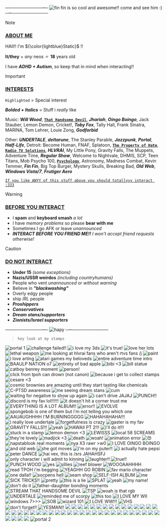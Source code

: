 ────────────┉─ ![fin fin is so cool and awesome!! come and see him :)](https://tinyurl.com/339z3ecf) ─┉────────────
> [!NOTE]
> ### <ins>ABOUT ME</ins>
> 
> HAII!! I'm ${\color{lightblue}Static}$ !!
>
> **It/they** + _any_ neos 〃 **18** years old
>
> I have **_ADHD + Autism_**, so keep that in mind when interacting!!

> [!IMPORTANT]
> ### <ins>INTERESTS</ins>
> `Highlighted` = Special interest
> 
> **_Bolded + Italics_** = Stuff i *really* like
> 
> Music: **_Will Wood_**, [**`That Handsome Devil`**](https://open.spotify.com/artist/3MIk8tAIzBQ5iZWmlVLCCT), **_Jhariah_**, **_Oingo Boingo_**, Jack Stauber, Lemon Demon, Cricket!, **_Toby Fox_**, Tally Hall, Frank Sinatra, MARINA, Tom Lehrer, Louie Zong, **_Godforbid_**
> 
> Other: **_UNDERTALE_**, **_deltarune_**, The Stanley Parable, **_Jazzpunk_**, **_Portal_**, **_Half-Life_**, Detroit: Become Human, FNAF, Splatoon, [**`The Property of Hate`**](https://jolleycomics.com/TPoH/The_Hook/1), [**`Radio TV Solutions`**](https://www.twitch.tv/team/wrtv), **_HLVRAI_**, My Little Pony, Gravity Falls, The Muppets, Adventure Time, **_Regular Show_**, Welcome to Nightvale, DHMIS, SCP, Teen Titans, Mob Psycho 100, <ins>**`Psychology`**</ins>, Astronomy, Madness Combat, Kevin Temmer, **_Fin Fin_**, Big Top Burger, Mystery Skulls, Breaking Bad, **_Old Web_**, **_Windows Vista/7_**, **_Frutiger Aero_**
>
> <ins> `If you like ANYY of this stuff above you should totallyyy interact :333` </ins>

> [!WARNING]
> ### <ins>BEFORE YOU INTERACT</ins>
>
> - I **spam** and **keyboard smash** _a lot_
> - I have _memory problems_ so please **bear with me**
> - Sometimes I go AFK or leave _unannounced_
> - ***INTERACT BEFORE YOU FRIEND ME!!*** *I won't accept friend requests otherwise!*

> [!CAUTION]
> ### <ins>DO NOT INTERACT</ins>
>
> - **Under 15** _(some exceptions)_
> - **Nazis/USSR weirdos** _(including countryhumans)_
> - People who vent _unannounced_ or _without warning_
> - Believe in **_"blackwashing"_**
> - Overly edgy people
> - ship _IRL_ people
> - **_Proshippers_**
> - **_Conservatives_**
> - **_Dream stans/supporters_**
> - **_Zionists/Israel supporters_**

────────────┉─ ![hapy](https://tinyurl.com/yu5enxrx) ─┉────────────

> `hey look at my stamps`

![portal 1](https://media.discordapp.net/attachments/1100600239842410598/1190802999895937125/portal1.png?ex=65a320b7&is=6590abb7&hm=b57fbd5a99382d3e04d6f3fb338035e0d0f119047db947d3888eda16146f9e38&=&format=webp&quality=lossless&width=123&height=70) ![challenge failed!!](https://tinyurl.com/3v5pjvsw)  ![i love my 3ds](https://tinyurl.com/32srm5hj) ![it's true!](https://tinyurl.com/2xwp2dsj) ![love her lots](https://tinyurl.com/yzkp3a2z) ![lethal weapon](https://tinyurl.com/4vmmtm4y) ![me looking at hlvrai fans who aren't rtvs fans /j](https://tinyurl.com/27uysc24) ![paint](https://tinyurl.com/yc3rzppk) ![i love arting](https://tinyurl.com/2k88d2re) ![atari games my beloveds](https://tinyurl.com/58833ss8) ![entire adventure time intro](https://tinyurl.com/5n6zcb4r) ![BAAULP NATION o7](https://tinyurl.com/85njnzp7) ![entirety of bad apple](https://tinyurl.com/4aae8pfj) ![bibi <3](https://tinyurl.com/yhfv8j29) ![bill statue](https://tinyurl.com/bd8s6rwh) ![catboy benrey moment](https://tinyurl.com/569tyekm) ![person!](https://tinyurl.com/bdckbvnp) ![click from tpoh can drown (not canon)](https://tinyurl.com/275zcpkn) ![because i get to collect stamps](https://tinyurl.com/5fp9t6xs) ![cesare <3](https://tinyurl.com/4zk2dhdb) ![cosmic brownies are amazing until they start tasting like chemicals](https://tinyurl.com/2p9bat8n) ![C-PTSD awareness](https://tinyurl.com/2s3w23wu) ![me seeing dream stans](https://tinyurl.com/mukfs8jp) ![cum](https://tinyurl.com/rdnhpzmc) ![waiting for negative to show up again](https://tinyurl.com/339xfcd8) ![i can't drive JAJAJ](https://tinyurl.com/4pmyr5uk) ![PUNCH!!](https://tinyurl.com/yc54vv7z) ![discord is my fav lol!!!!!!](https://tinyurl.com/3fedbwje) ![it doesn't hit a corner trust me](https://tinyurl.com/5n8kvvjn) ![EVERYTHING IS A LOT ALBUM!!](https://tinyurl.com/mt4hh5fe) ![error!!](https://tinyurl.com/5fmtcfej) ![EVOLVE](https://tinyurl.com/5n6sxbjr) ![spongebob is one of them but i'm not telling you which one](https://tinyurl.com/3r3kv7zw) ![AAUAUGHHHH I'M BURNINGGGGG](https://tinyurl.com/4jjkvzcx) ![HAHAHAHAHA!!!](https://tinyurl.com/388fnnzj) ![i really love undertale](https://tinyurl.com/36ykys65) ![forgetfulness is crazy](https://tinyurl.com/y728xw3e) ![gaster is my fav](https://tinyurl.com/r9b8ycrf) ![GRAVITY FALLS!!!](https://tinyurl.com/bdhhs7um) ![yeah](https://tinyurl.com/2p88h59h) ![HAWAII PT 2!!!](https://tinyurl.com/mr3nu8cz) ![i'll do it!!!](https://tinyurl.com/32kzt36k) ![stuck in a stamp](https://tinyurl.com/239y8c6d) ![lemon demon <3](https://tinyurl.com/dw4756xd) ![LEWISSS](https://tinyurl.com/yc2azdj6) ![local 58 SCREAMS](https://tinyurl.com/5n8df5x4) ![they're lovely](https://tinyurl.com/36yh73wr) ![madjick <3](https://tinyurl.com/45zjk3j6) ![death](https://tinyurl.com/yckb6hc7) ![woah!](https://tinyurl.com/2p9bpa66) ![animation error](https://tinyurl.com/2eznase3) ![:heart_eyes:](https://tinyurl.com/yn3rtp7s) ![napstablook real moments](https://tinyurl.com/pnpan2ff) ![nya X3 rawr >w0](https://tinyurl.com/23bssrdr) ![I LOVE OINGO BOINGO](https://tinyurl.com/bdhja7y7) ![and old web](https://tinyurl.com/y9msy4dd) ![she got moves](https://tinyurl.com/3xjbezw9) ![i'm on my puter!!](https://tinyurl.com/2p8ycpbf) ![i actually hate pepsi](https://tinyurl.com/28dc5xns) ![peter DANCE](https://tinyurl.com/3ueaej8j) ![hai vex, this is /srs JAHAHSFJ](https://tinyurl.com/38ttw8en) ![only character i will admit to kinning](https://tinyurl.com/4y32yx8k) ![laughter!!](https://tinyurl.com/bdfr28pw) ![true!!](https://tinyurl.com/6b9vdm77) ![PUNCH WOOD](https://tinyurl.com/4u8zxbwm) ![yes](https://tinyurl.com/yc62fz9n) ![sillies](https://tinyurl.com/ynvnkdj8) ![reef blower](https://tinyurl.com/4sym4baa) ![WOOOAAHHHH](https://tinyurl.com/bde6mxna) ![read TPOH  i'm begging](https://tinyurl.com/yzenfpry) ![YEAGHH GO ROBIN](https://tinyurl.com/4tbpeh9w) ![fav mario character](https://tinyurl.com/y8tve36p) ![one dalla!!](https://tinyurl.com/8fubrnwr) ![socpens hell](https://tinyurl.com/3yyrykdk) ![seam shop](https://tinyurl.com/ycy2yczf) ![SELF-ISH ALBUM](https://tinyurl.com/25cyyypr) ![me](https://media.discordapp.net/attachments/1100600239842410598/1186441710084038736/sickpou.png?ex=659342f2&is=6580cdf2&hm=d8555aac1d4e2d96023d7bd02ebf7bf74c228795dc31cdcf298270a49e401cac&=&format=webp&quality=lossless&width=125&height=70) ![SICK TRICKS!!](https://media.discordapp.net/attachments/1100600239842410598/1186441710360866937/sicktricks.gif?ex=659342f2&is=6580cdf2&hm=2ef6a28bb8b8337650014a1977cbf50708135e62c75423ccfbcb193ff5344701&=&width=123&height=70) ![pretty](https://media.discordapp.net/attachments/1100600239842410598/1186441771287314543/space.gif?ex=65934301&is=6580ce01&hm=734ed5ef08bb36687f0675b25dcdb795f7ccefd6d3cdb2795b42d9114ec54a4f&=&width=123&height=71) ![this is a lie](https://media.discordapp.net/attachments/1100600239842410598/1186441771681599560/spamton.gif?ex=65934301&is=6580ce01&hm=26b55b263f931738751bc5616addc350976efbfd7e82f2933018ca5a8438b85b&=&width=123&height=70) ![SPLAT](https://media.discordapp.net/attachments/1100600239842410598/1186441772214272031/splat.png?ex=65934301&is=6580ce01&hm=a13e10356c7c09629da7980d61b88876dbc20988ea1aaeb0cef7c072888e8c31&=&format=webp&quality=lossless&width=123&height=70) ![yeah](https://media.discordapp.net/attachments/1100600239842410598/1186441772432359514/stars.gif?ex=65934301&is=6580ce01&hm=0319a0848736b4dd9bc20863c40de9cabc3c5374d32dba8f1030ec10959c77e9&=&width=125&height=70) ![my name!](https://media.discordapp.net/attachments/1100600239842410598/1186441772851810314/static.gif?ex=65934301&is=6580ce01&hm=96a6a0b26e46f953730e218aa1aea4026ed0d5096334f6cf215c7cd96d048a5e&=&width=123&height=70) ![don't do it](https://media.discordapp.net/attachments/1100600239842410598/1186441773237682267/sys32.gif?ex=65934301&is=6580ce01&hm=cb4e5362405be2bcfe493ce6a14ab071b53cd42fc4ae85d6e08719a6dd668c1a&=&width=123&height=70) ![father-daughter bonding moments](https://media.discordapp.net/attachments/1100600239842410598/1186441774001049620/that-moment.gif?ex=65934301&is=6580ce01&hm=5dd9ca947d459c00a68e99317f41a6f8ab5c309bdb125d60a1489c812c39d160&=&width=123&height=68) ![STREAM THAT HANDSOME DEVIL](https://media.discordapp.net/attachments/1100600239842410598/1186441774437253140/thd.png?ex=65934302&is=6580ce02&hm=a1906080a399e69d5e35da32522b719b50ca1615fccb2400b336dce07b223831&=&format=webp&quality=lossless&width=121&height=71) ![TSP](https://media.discordapp.net/attachments/1100600239842410598/1186441774625980496/tsp.png?ex=65934302&is=6580ce02&hm=3b7451e2c888ec07404b6d3eb7fd4770e72c5555103eb4bd3fc22c19f861e338&=&format=webp&quality=lossless&width=123&height=70) ![woah is that rgb](https://media.discordapp.net/attachments/1100600239842410598/1186441852048638042/tverror.png?ex=65934314&is=6580ce14&hm=b2ca43d3df98bee3f3686e03739660d54dabbe0afcce510c7f9b5e963684b38e&=&format=webp&quality=lossless&width=123&height=73) ![UNDERTALE](https://media.discordapp.net/attachments/1100600239842410598/1186441852367417374/ut.png?ex=65934314&is=6580ce14&hm=a6d6fde13a44cb8e571bf8ad03523c83f4acb595ec2a2919f690f811d6dc272d&=&format=webp&quality=lossless&width=123&height=70) ![reminded me of scorpy](https://media.discordapp.net/attachments/1100600239842410598/1186441853122379826/vhsskele.gif?ex=65934314&is=6580ce14&hm=da063b259ed8fb4b339dd3dc5e27023b92cd744e3d2c957fd825e6b58106adee&=&width=123&height=70) ![this too](https://media.discordapp.net/attachments/1100600239842410598/1186441853705392148/vhsskyline.gif?ex=65934314&is=6580ce14&hm=031c981ca35fbce9326fe30001b3b29eb9ace7d96794a43c101e95976892ad4b&=&width=123&height=70) ![I LOVE MY WII](https://media.discordapp.net/attachments/1100600239842410598/1186441854112235664/wii.gif?ex=65934315&is=6580ce15&hm=6b87c178f7fb764c063d27aff7eae2270a27ab0334bafc5eaff9c10293a3d53f&=&width=123&height=70) ![windows 7>>>](https://media.discordapp.net/attachments/1100600239842410598/1186441854590398554/windows7.png?ex=65934315&is=6580ce15&hm=badc4d3bbe6895edea09ba2065650489160f832b57f059849fc3230ba53f0744&=&format=webp&quality=lossless&width=123&height=70) ![SOB](https://media.discordapp.net/attachments/1100600239842410598/1186441854871408640/windowsxp.gif?ex=65934315&is=6580ce15&hm=175f7ba34bb158f7668afe7fddbc9d5974495e6c1a1dc01c842bc749b503a604&=&width=125&height=66) ![wizard 101](https://media.discordapp.net/attachments/1100600239842410598/1186441855328596058/wizard101.png?ex=65934315&is=6580ce15&hm=108a7a9c4b88315f0f5712cee39ba2d315461f0189094b897fe02e5c9c9177cb&=&format=webp&quality=lossless&width=123&height=70) ![I LOVE WW!!!](https://media.discordapp.net/attachments/1100600239842410598/1186441855693492264/wwattw.png?ex=65934315&is=6580ce15&hm=937b9b2ea04b461ff80f5f5b6a34684e147543ac3dd05a2f43e23b9d2c5a4af9&=&format=webp&quality=lossless&width=123&height=70) ![VHS](https://cdn.discordapp.com/attachments/1100600239842410598/1186441852648427601/vhs.webp?ex=65934314&is=6580ce14&hm=59f92edd2b7ac17e337c4cdfe2129bc0a4e44ddaff2891d06ca0409e6ebb8331&) ![don't forget!!](https://media.discordapp.net/attachments/1100600239842410598/1186441882096652429/y2k.gif?ex=6593431b&is=6580ce1b&hm=9bbb5bd574e572b0b3d898960cb36f65ab8dc5449a75965d8ca18ba6e29ae71b&=&width=126&height=71) ![YESMAN!!](https://media.discordapp.net/attachments/1100600239842410598/1186441882604146809/yes-man-stamp.gif?ex=6593431b&is=6580ce1b&hm=1d7eaff31ea26a61be341d3787e5aa9dfd7588a113f1acfcac948d65e36d7e6d&=&width=123&height=70) ![](https://media.discordapp.net/attachments/1100600239842410598/1190802737592537189/009_sound_system.jpg?ex=65a32078&is=6590ab78&hm=a7b86b7674471ad391567aa6fef9392eee54b016f3f7d40836469e963f245a5c&=&format=webp&width=123&height=70) ![](https://media.discordapp.net/attachments/1100600239842410598/1190802737810645052/ace.png?ex=65a32078&is=6590ab78&hm=255d214dbf5289cd6ae81029b27dd345f6776902596ec30ef479a936b0f215ff&=&format=webp&quality=lossless&width=123&height=68) ![](https://media.discordapp.net/attachments/1100600239842410598/1190802743095463956/agender.png?ex=65a32079&is=6590ab79&hm=448fe6a9f72aef3aef291c0662fecb574fc0c926a9779379ea19b61487013b72&=&format=webp&quality=lossless&width=123&height=71) ![](https://media.discordapp.net/attachments/1100600239842410598/1190802743414243358/annoyingdog.gif?ex=65a3207a&is=6590ab7a&hm=ae8da276a2e3df987d5152f7b1e0139e61cc81dbdfe3137b4ce912ba9862ad01&=&width=123&height=70) ![](https://media.discordapp.net/attachments/1100600239842410598/1190802744437645484/belongsinthetrash.png?ex=65a3207a&is=6590ab7a&hm=09932a8b51171df89ab216e0368d8ddb8391950c4fdeaca4171b7ed172e03ff9&=&format=webp&quality=lossless&width=123&height=71) ![](https://media.discordapp.net/attachments/1100600239842410598/1190802744693506138/C_.gif?ex=65a3207a&is=6590ab7a&hm=033a5668ba2fa26a7170fbc16629a8e2c4b7b04bc4de997c80daed7884967cc7&=&width=123&height=70) ![](https://media.discordapp.net/attachments/1100600239842410598/1190802798573518980/cantwhistle.png?ex=65a32087&is=6590ab87&hm=e7e0368ff78aa9fbb8506aebb138ad602097c8e1d4e345fbe1a3dbfd2fe8bbfa&=&format=webp&quality=lossless&width=123&height=70) ![](https://media.discordapp.net/attachments/1100600239842410598/1190802799055880292/chowder.gif?ex=65a32087&is=6590ab87&hm=2feef5f21e67d0ea544da6cd4ff7f65f1b6e8dbaa6a4cc5c5ddcd60ac5bba929&=&width=123&height=70) ![](https://media.discordapp.net/attachments/1100600239842410598/1190802800138014870/diepedos.gif?ex=65a32087&is=6590ab87&hm=87256a958a85f44c2d4e37eb0ca9fc6e7cf593b4709e5b8146d0f7f97d952669&=&width=123&height=70) ![](https://media.discordapp.net/attachments/1100600239842410598/1190802854777212958/emojimovieanti.png?ex=65a32094&is=6590ab94&hm=9f51fb4f4ff4b1208619868fb06cf880dea93deb602551b9efd89fec0e4b7ec4&=&format=webp&quality=lossless&width=123&height=71) ![](https://media.discordapp.net/attachments/1100600239842410598/1190802855259541634/floweytroll.png?ex=65a32094&is=6590ab94&hm=db7dfa8795b355b0f9e590db040fd57327265cd9ea2fce53e422da2455305322&=&format=webp&quality=lossless&width=123&height=71) ![](https://media.discordapp.net/attachments/1100600239842410598/1190802855569936434/fnaf.gif?ex=65a32094&is=6590ab94&hm=fb0a01ddd1c536be1cb2b6dbabe387888a3e2d71d4a0dca3a89c2c936d7b18a6&=&width=123&height=70) ![](https://media.discordapp.net/attachments/1100600239842410598/1190802855788032070/freeman.gif?ex=65a32094&is=6590ab94&hm=12e19c6cbb6df2c72e7b6aa935e726757bf33c661781b5dfb48a0451456b75f3&=&width=123&height=70) ![](https://media.discordapp.net/attachments/1100600239842410598/1190802855980961912/gladosLOOP.gif?ex=65a32094&is=6590ab94&hm=406d1e3d03eb37cfd6a37b2e4eb843ffbed7c2918d274fda8a371fe801a602a4&=&width=123&height=70) ![](https://media.discordapp.net/attachments/1100600239842410598/1190802856186499114/glasses.gif?ex=65a32094&is=6590ab94&hm=3191b49afbfd89c64031b8c3854ca290066f8caf0d33234a8b520bc0376bd109&=&width=123&height=70) ![](https://media.discordapp.net/attachments/1100600239842410598/1190802856396206251/grox.jpg?ex=65a32095&is=6590ab95&hm=dc57dc425e0e0e8be89fa5f0aaaf865def91268fcfd324c67f5784b885896b80&=&format=webp&width=126&height=71) ![](https://media.discordapp.net/attachments/1100600239842410598/1190802856643661834/hatewindows10.gif?ex=65a32095&is=6590ab95&hm=837c235f609df09a456166941016e999668822ccf1179cb68cbcd5ceda831f6e&=&width=123&height=70) ![](https://media.discordapp.net/attachments/1100600239842410598/1190802856828227644/headcrabballoon.gif?ex=65a32095&is=6590ab95&hm=ac45f97f28fa28bc12661817a3f9c4b851ccebc7764b0a4e98b693cfd2f0cd3f&=&width=123&height=70) ![](https://media.discordapp.net/attachments/1100600239842410598/1190802926222979082/heartchoco.gif?ex=65a320a5&is=6590aba5&hm=9004db66856be75c9f486c9d448cb8d7c2198d29b6592bea89679770187bdbec&=&width=123&height=70) ![](https://media.discordapp.net/attachments/1100600239842410598/1190802926415921242/hearticimi.jpg?ex=65a320a5&is=6590aba5&hm=33c40b469b43cad48cf3eb24241308be78260ef1006a418f013a516e18ac1686&=&format=webp&width=123&height=70) ![](https://media.discordapp.net/attachments/1100600239842410598/1190802926621425725/heartrobots.gif?ex=65a320a5&is=6590aba5&hm=2947d8f2b819a6f22caccfc33051fe7f2914f192aa518ea7de694561d978f32f&=&width=123&height=70) ![](https://media.discordapp.net/attachments/1100600239842410598/1190802926814375948/heartutost.png?ex=65a320a5&is=6590aba5&hm=50fe4722ee33b822855d7be0aeeafe43a6948e841d24b27e9e2235c2d9dd8fb6&=&format=webp&quality=lossless&width=123&height=70) ![](https://media.discordapp.net/attachments/1100600239842410598/1190802926990540880/ldref.png?ex=65a320a5&is=6590aba5&hm=cc1e96fd611cdba8f979a1a9530d7d78f85d371423fb34590da6e96529c10f83&=&format=webp&quality=lossless&width=123&height=67) ![](https://media.discordapp.net/attachments/1100600239842410598/1190802927212822588/lesb.png?ex=65a320a5&is=6590aba5&hm=7d9cab674f8470503c743176518616068dbdb92abaa512a1ab0e4c0a404c3eee&=&format=webp&quality=lossless&width=123&height=70) ![](https://media.discordapp.net/attachments/1100600239842410598/1190802927422550217/likeitwarm.png?ex=65a320a5&is=6590aba5&hm=f96574c914e2a66268185928a61f6576fc198af6875432204d3ac3679931d464&=&format=webp&quality=lossless&width=123&height=70) ![](https://media.discordapp.net/attachments/1100600239842410598/1190802928013946950/makingfiends.gif?ex=65a320a6&is=6590aba6&hm=1cf09e597c8796c1ed557af72b56ce0c0fad577d175685633210b88071b690db&=&width=128&height=75) ![](https://media.discordapp.net/attachments/1100600239842410598/1190802928265609406/milkcerealcombine.gif?ex=65a320a6&is=6590aba6&hm=7e6099d0644e5dd69a5d123b6b89fbc6a340bc68eb74523c4137550154f98d75&=&width=123&height=70) ![](https://media.discordapp.net/attachments/1100600239842410598/1190802998130122775/mp100mob.gif?ex=65a320b6&is=6590abb6&hm=7cc896b0e5139c51e916d59cc3a4472a6b1a3b5dcd45a1d0b13637ef06c49642&=&width=123&height=70) ![](https://media.discordapp.net/attachments/1100600239842410598/1190802998402756730/mrwhytefan.gif?ex=65a320b6&is=6590abb6&hm=7a5a938bbdc0c0b02747f4e4ca1c6b12f76db0bdd22f44ea9392ac6fd4b0df6f&=&width=123&height=68) ![](https://media.discordapp.net/attachments/1100600239842410598/1190802998650228796/obscurefandom.gif?ex=65a320b6&is=6590abb6&hm=915d8e4267fa9c31bbb27ab8dd44c9605a8d74857f567379065eb526d795995a&=&width=125&height=65) ![](https://media.discordapp.net/attachments/1100600239842410598/1190802998851543090/octodad.gif?ex=65a320b6&is=6590abb6&hm=a2c5b78655583bd4f9a88af4c2949f33599a02449919c79e9697444aeb5b11ba&=&width=123&height=70) ![](https://media.discordapp.net/attachments/1100600239842410598/1190802999082233966/on_tumblr.gif?ex=65a320b7&is=6590abb7&hm=e66f99b3866507248fca7bc92ae70ab5f7ed1432fd125d883f206b7d9d533326&=&width=123&height=68) ![](https://media.discordapp.net/attachments/1100600239842410598/1190802999442939924/pianoplayer.gif?ex=65a320b7&is=6590abb7&hm=cbb118777ecab787817dbbc66f48405be2215a590ae52c79a48ae3345a05487f&=&width=123&height=68) ![](https://media.discordapp.net/attachments/1100600239842410598/1190802999627485214/pizzathrow.gif?ex=65a320b7&is=6590abb7&hm=fe55d21292ded936d108419e92e8c25805a958fee89f8979b8f06e5c5bbe60ad&=&width=123&height=70) ![](https://media.discordapp.net/attachments/1100600239842410598/1190803000340533409/skullthrow.gif?ex=65a320b7&is=6590abb7&hm=ce5988a4defc55e331b854e5c7b9015ec47abeb398618b956d9826bfeb3c335a&=&width=123&height=70) ![](https://media.discordapp.net/attachments/1100600239842410598/1190803066904121364/souls.gif?ex=65a320c7&is=6590abc7&hm=2fcc59a19c947e9bfd0ff691edb4b0c975d87d971766e168cd28e22ed4817316&=&width=123&height=70) ![](https://media.discordapp.net/attachments/1100600239842410598/1190803067109638204/spore.gif?ex=65a320c7&is=6590abc7&hm=16c04f19b2f9977633d1f15aeba1a7018e71eddac31e39d89fca5c7607c8274b&=&width=123&height=70) ![](https://media.discordapp.net/attachments/1100600239842410598/1190803067323564155/stamp_template_by_roguebfl_d1asxlu.png?ex=65a320c7&is=6590abc7&hm=4f800f1b108b195f1321dac2ca4fe9cee868f26b0864bcfdbd9ada36d8faa661&=&format=webp&quality=lossless&width=131&height=75) ![](https://media.discordapp.net/attachments/1100600239842410598/1190803067550044180/transparent.gif?ex=65a320c7&is=6590abc7&hm=667c0368bb03f1eda3db3a2b6ea6896a765c5a8082466bc3a9e845b528eb7540&=&width=120&height=60) ![](https://media.discordapp.net/attachments/1100600239842410598/1190803067751366756/virtual_insanity.gif?ex=65a320c7&is=6590abc7&hm=4302c588aa5b291749c967b59151484565a84517c751887945f479c7f3fea3e4&=&width=128&height=73) ![](https://media.discordapp.net/attachments/1100600239842410598/1190803068003045436/waddlesprez.gif?ex=65a320c7&is=6590abc7&hm=4b1e2622895918eab14bec2c2f63a915bd06657ec7ee38402e7ddf8e6beda05e&=&width=125&height=62) ![](https://media.discordapp.net/attachments/1100600239842410598/1190803068195966976/windows.png?ex=65a320c7&is=6590abc7&hm=30d880179825812bb9cfc51963efea9b84ac9a06a5c78848fe639c8856e4e1e3&=&format=webp&quality=lossless&width=123&height=70) ![](https://media.discordapp.net/attachments/1100600239842410598/1190803068422455316/windowsxp.jpg?ex=65a320c7&is=6590abc7&hm=023a1e720bd8f942ab6093e851628e178141233bbc8a376bdac0b2e7d48716e8&=&format=webp&width=123&height=70) ![](https://media.discordapp.net/attachments/1100600239842410598/1190803068640575518/youngppldisabled.png?ex=65a320c7&is=6590abc7&hm=c1841a4d2a4aec928f4c5e6ec82e138ca89b44a9330434bd7454fa82eac7a8bd&=&format=webp&quality=lossless&width=123&height=68) ![portal 2](https://media.discordapp.net/attachments/1100600239842410598/1190803000122413148/portal2.png?ex=65a320b7&is=6590abb7&hm=5253d91e75419b5347877140a212bde33989969df2d413aad926aaf25529bfb0&=&format=webp&quality=lossless&width=123&height=70)
